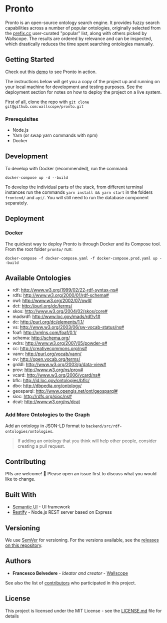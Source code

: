 # Pronto

Pronto is an open-source ontology search engine. It provides fuzzy search capabilities across a number of popular ontologies, originally selected from the [prefix.cc](https://prefix.cc/) user-curated "popular" list, along with others picked by Wallscope. The results are ordered by relevance and can be inspected, which drastically reduces the time spent searching ontologies manually.

## Getting Started

Check out this [demo](https://pronto.wallscope.co.uk/) to see Pronto in action.

The instructions below will get you a copy of the project up and running on your local machine for development and testing purposes. See the deployment section for notes on how to deploy the project on a live system.

First of all, clone the repo with `git clone git@github.com:wallscope/pronto.git`

### Prerequisites

- Node.js
- Yarn (or swap yarn commands with npm)
- Docker

## Development

To develop with Docker (recommended), run the command:

```
docker-compose up -d --build
```

To develop the individual parts of the stack, from different terminal instances run the commands `yarn install && yarn start` in the folders `frontend/` and `api/`. You will still need to run the database component separately.

## Deployment

### Docker

The quickest way to deploy Pronto is through Docker and its Compose tool.
From the root folder `pronto/` run:

```
docker-compose -f docker-compose.yaml -f docker-compose.prod.yaml up --build
```

## Available Ontologies

- rdf: http://www.w3.org/1999/02/22-rdf-syntax-ns#
- rdfs: http://www.w3.org/2000/01/rdf-schema#
- owl: http://www.w3.org/2002/07/owl#
- dct: http://purl.org/dc/terms/
- skos: http://www.w3.org/2004/02/skos/core#
- madsrdf: http://www.loc.gov/mads/rdf/v1#
- dc: http://purl.org/dc/elements/1.1/
- vs: http://www.w3.org/2003/06/sw-vocab-status/ns#
- foaf: http://xmlns.com/foaf/0.1/
- schema: http://schema.org/
- wdrs: http://www.w3.org/2007/05/powder-s#
- cc: http://creativecommons.org/ns#
- vann: http://purl.org/vocab/vann/
- ov: http://open.vocab.org/terms/
- grddl: http://www.w3.org/2003/g/data-view#
- prov: http://www.w3.org/ns/prov#
- vcard: http://www.w3.org/2006/vcard/ns#
- bflc: http://id.loc.gov/ontologies/bflc/
- dbo: http://dbpedia.org/ontology/
- geosparql: http://www.opengis.net/ont/geosparql#
- sioc: http://rdfs.org/sioc/ns#
- dcat: http://www.w3.org/ns/dcat

### Add More Ontologies to the Graph

Add an ontology in JSON-LD format to `backend/src/rdf-ontologies/ontologies`.

> If adding an ontology that you think will help other people, consider creating a pull request.

## Contributing

PRs are welcome! :tada: Please open an issue first to discuss what you would like to change.

## Built With

- [Semantic UI](https://semantic-ui.com/) - UI framework
- [Restify](http://restify.com/) - Node.js REST server based on Express

## Versioning

We use [SemVer](http://semver.org/) for versioning. For the versions available, see the [releases on this repository](https://github.com/wallscope/pronto/releases).

## Authors

- **Francesco Belvedere** - _Ideator and creator_ - [Wallscope](https://wallscope.co.uk/)

See also the list of [contributors](https://github.com/wallscope/pronto/contributors) who participated in this project.

## License

This project is licensed under the MIT License - see the [LICENSE.md](LICENSE.md) file for details
